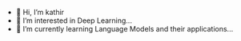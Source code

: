 - 👋 Hi, I’m kathir
- 👀 I’m interested in Deep Learning...
- 🌱 I’m currently learning Language Models and their applications...

